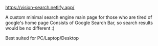 https://vision-search.netlify.app/

A custom minimal search engine main page for those who are tired of google's home page
Consists of Google Search Bar, so search results would be no different :)

Best suited for PC/Laptop/Desktop
